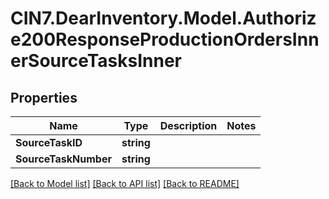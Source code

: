 # CIN7.DearInventory.Model.Authorize200ResponseProductionOrdersInnerSourceTasksInner

## Properties

| Name                 | Type       | Description | Notes |
| -------------------- | ---------- | ----------- | ----- |
| **SourceTaskID**     | **string** |             |
| **SourceTaskNumber** | **string** |             |

[[Back to Model list]](../README.md#documentation-for-models) [[Back to API list]](../README.md#documentation-for-api-endpoints) [[Back to README]](../README.md)
